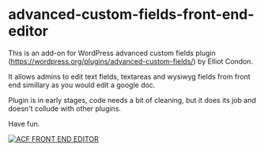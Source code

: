 # advanced-custom-fields-front-end-editor

This is an add-on for WordPress advanced custom fields plugin (https://wordpress.org/plugins/advanced-custom-fields/) by Elliot Condon. 

It allows admins to edit text fields, textareas and wysiwyg fields from front end simillary as you would edit a google doc.

Plugin is in early stages, code needs a bit of cleaning, but it does its job and doesn't collude with other plugins.

Have fun.

[![ACF FRONT END EDITOR](http://img.youtube.com/vi/rb9rsLaDImc/0.jpg)](http://www.youtube.com/watch?v=rb9rsLaDImc)
